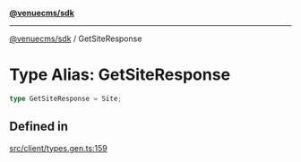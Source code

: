 [**@venuecms/sdk**](../Index.md)

***

[@venuecms/sdk](../Index.md) / GetSiteResponse

# Type Alias: GetSiteResponse

```ts
type GetSiteResponse = Site;
```

## Defined in

[src/client/types.gen.ts:159](https://github.com/venuecms/sdk/blob/84b0e6bf235b3e7fa1a5f5c7d0aee6ec6b574dd0/src/client/types.gen.ts#L159)
